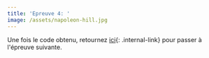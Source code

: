 ```yaml
---
title: 'Epreuve 4: '
image: /assets/napoleon-hill.jpg
---
```



Une fois le code obtenu, retournez [ici](/gpcs/){: .internal-link} pour passer à l'épreuve suivante.
